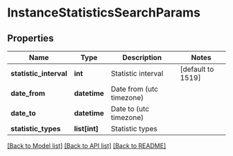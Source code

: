 # InstanceStatisticsSearchParams

## Properties
Name | Type | Description | Notes
------------ | ------------- | ------------- | -------------
**statistic_interval** | **int** | Statistic interval | [default to 1519]
**date_from** | **datetime** | Date from (utc timezone) | 
**date_to** | **datetime** | Date to (utc timezone) | 
**statistic_types** | **list[int]** | Statistic types | 

[[Back to Model list]](../README.md#documentation-for-models) [[Back to API list]](../README.md#documentation-for-api-endpoints) [[Back to README]](../README.md)


